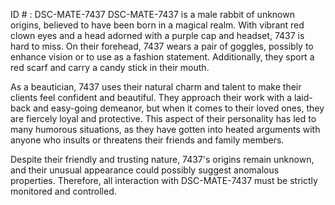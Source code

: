 ID # : DSC-MATE-7437
DSC-MATE-7437 is a male rabbit of unknown origins, believed to have been born in a magical realm. With vibrant red clown eyes and a head adorned with a purple cap and headset, 7437 is hard to miss. On their forehead, 7437 wears a pair of goggles, possibly to enhance vision or to use as a fashion statement. Additionally, they sport a red scarf and carry a candy stick in their mouth.

As a beautician, 7437 uses their natural charm and talent to make their clients feel confident and beautiful. They approach their work with a laid-back and easy-going demeanor, but when it comes to their loved ones, they are fiercely loyal and protective. This aspect of their personality has led to many humorous situations, as they have gotten into heated arguments with anyone who insults or threatens their friends and family members.

Despite their friendly and trusting nature, 7437's origins remain unknown, and their unusual appearance could possibly suggest anomalous properties. Therefore, all interaction with DSC-MATE-7437 must be strictly monitored and controlled.